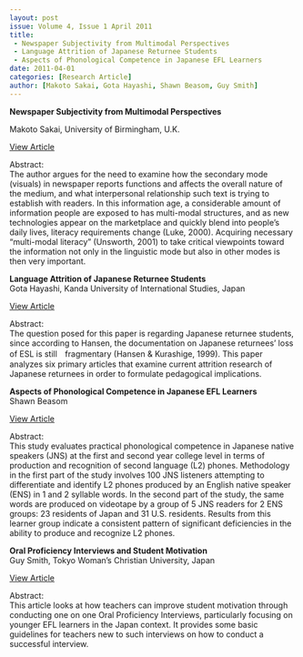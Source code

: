 ```yaml
---
layout: post
issue: Volume 4, Issue 1 April 2011
title:
 - Newspaper Subjectivity from Multimodal Perspectives
 - Language Attrition of Japanese Returnee Students
 - Aspects of Phonological Competence in Japanese EFL Learners
date: 2011-04-01
categories: [Research Article]
author: [Makoto Sakai, Gota Hayashi, Shawn Beasom, Guy Smith]
---
```


**Newspaper Subjectivity from Multimodal Perspectives**

Makoto Sakai, University of Birmingham, U.K. 

[View Article](http://www.issues.accentsasia.org/issues/4-1/sakai.pdf)

Abstract:  
The author argues for the need to examine how the secondary mode (visuals) in newspaper reports functions and affects the overall nature of the medium, and what interpersonal relationship such text is trying to establish with readers. In this information age, a considerable amount of information people are exposed to has multi-modal structures, and as new technologies appear on the marketplace and quickly blend into people’s daily lives, literacy requirements change (Luke, 2000). Acquiring necessary “multi-modal literacy” (Unsworth, 2001) to take critical viewpoints toward the information not only in the linguistic mode but also in other modes is then very important.  
  
  
**Language Attrition of Japanese Returnee Students**  
Gota Hayashi, Kanda University of International Studies, Japan 

[View Article](http://www.issues.accentsasia.org/issues/4-1/hayashi.pdf)

Abstract:  
The question posed for this paper is regarding Japanese returnee students, since according to Hansen, the documentation on Japanese returnees’ loss of ESL is still　fragmentary (Hansen & Kurashige, 1999). This paper analyzes six primary articles that examine current attrition research of Japanese returnees in order to formulate pedagogical implications.  
  
  
**Aspects of Phonological Competence in Japanese EFL Learners**   
Shawn Beasom 

[View Article](http://www.issues.accentsasia.org/issues/4-1/beasom.pdf)

Abstract:  
This study evaluates practical phonological competence in Japanese native speakers (JNS) at the first and second year college level in terms of production and recognition of second language (L2) phones. Methodology in the first part of the study involves 100 JNS listeners attempting to differentiate and identify L2 phones produced by an English native speaker (ENS) in 1 and 2 syllable words. In the second part of the study, the same words are produced on videotape by a group of 5 JNS readers for 2 ENS groups: 23 residents of Japan and 31 U.S. residents. Results from this learner group indicate a consistent pattern of significant deficiencies in the ability to produce and recognize L2 phones.  
  
  
**Oral Proficiency Interviews and Student Motivation**   
Guy Smith, Tokyo Woman’s Christian University, Japan 

[View Article](http://www.issues.accentsasia.org/issues/4-1/smith.pdf)

Abstract:  
This article looks at how teachers can improve student motivation through conducting one on one Oral Proficiency Interviews, particularly focusing on younger EFL learners in the Japan context. It provides some basic guidelines for teachers new to such interviews on how to conduct a successful interview.
